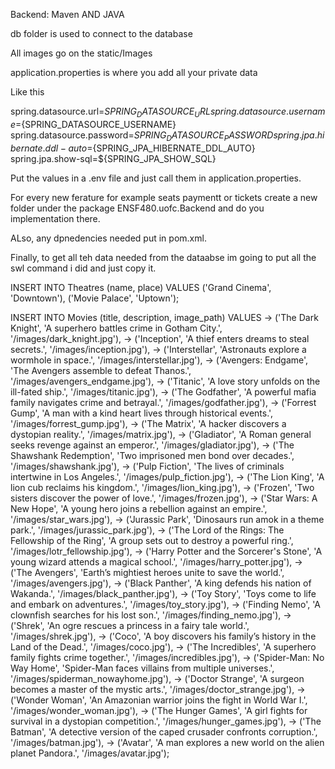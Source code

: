 Backend: Maven AND JAVA

db folder is used to connect to the database

All images go on the static/Images 

application.properties is where you add all your private data  

Like this 

spring.datasource.url=${SPRING_DATASOURCE_URL}
spring.datasource.username=${SPRING_DATASOURCE_USERNAME}
spring.datasource.password=${SPRING_DATASOURCE_PASSWORD}
spring.jpa.hibernate.ddl-auto=${SPRING_JPA_HIBERNATE_DDL_AUTO}
spring.jpa.show-sql=${SPRING_JPA_SHOW_SQL}


Put the values in a .env file and just call them in application.properties.

For every new ferature for example seats paymentt or tickets create a new folder under the package ENSF480.uofc.Backend and do you implementation there.

ALso, any dpnedencies needed put in pom.xml.

Finally, to get all teh data needed from the dataabse im going to put all the swl command i did and just copy it. 

INSERT INTO Theatres (name, place) VALUES
('Grand Cinema', 'Downtown'),
('Movie Palace', 'Uptown');

 INSERT INTO Movies (title, description, image_path) VALUES
                                             -> ('The Dark Knight', 'A superhero battles crime in Gotham City.', '/images/dark_knight.jpg'),
                                             -> ('Inception', 'A thief enters dreams to steal secrets.', '/images/inception.jpg'),
                                             -> ('Interstellar', 'Astronauts explore a wormhole in space.', '/images/interstellar.jpg'),
                                             -> ('Avengers: Endgame', 'The Avengers assemble to defeat Thanos.', '/images/avengers_endgame.jpg'),
                                             -> ('Titanic', 'A love story unfolds on the ill-fated ship.', '/images/titanic.jpg'),
                                             -> ('The Godfather', 'A powerful mafia family navigates crime and betrayal.', '/images/godfather.jpg'),
                                             -> ('Forrest Gump', 'A man with a kind heart lives through historical events.', '/images/forrest_gump.jpg'),
                                             -> ('The Matrix', 'A hacker discovers a dystopian reality.', '/images/matrix.jpg'),
                                             -> ('Gladiator', 'A Roman general seeks revenge against an emperor.', '/images/gladiator.jpg'),
                                             -> ('The Shawshank Redemption', 'Two imprisoned men bond over decades.', '/images/shawshank.jpg'),
                                             -> ('Pulp Fiction', 'The lives of criminals intertwine in Los Angeles.', '/images/pulp_fiction.jpg'),
                                             -> ('The Lion King', 'A lion cub reclaims his kingdom.', '/images/lion_king.jpg'),
                                             -> ('Frozen', 'Two sisters discover the power of love.', '/images/frozen.jpg'),
                                             -> ('Star Wars: A New Hope', 'A young hero joins a rebellion against an empire.', '/images/star_wars.jpg'),
                                             -> ('Jurassic Park', 'Dinosaurs run amok in a theme park.', '/images/jurassic_park.jpg'),
                                             -> ('The Lord of the Rings: The Fellowship of the Ring', 'A group sets out to destroy a powerful ring.', '/images/lotr_fellowship.jpg'),
                                             -> ('Harry Potter and the Sorcerer\'s Stone', 'A young wizard attends a magical school.', '/images/harry_potter.jpg'),
                                             -> ('The Avengers', 'Earth’s mightiest heroes unite to save the world.', '/images/avengers.jpg'),
                                             -> ('Black Panther', 'A king defends his nation of Wakanda.', '/images/black_panther.jpg'),
                                             -> ('Toy Story', 'Toys come to life and embark on adventures.', '/images/toy_story.jpg'),
                                             -> ('Finding Nemo', 'A clownfish searches for his lost son.', '/images/finding_nemo.jpg'),
                                             -> ('Shrek', 'An ogre rescues a princess in a fairy tale world.', '/images/shrek.jpg'),
                                             -> ('Coco', 'A boy discovers his family’s history in the Land of the Dead.', '/images/coco.jpg'),
                                             -> ('The Incredibles', 'A superhero family fights crime together.', '/images/incredibles.jpg'),
                                             -> ('Spider-Man: No Way Home', 'Spider-Man faces villains from multiple universes.', '/images/spiderman_nowayhome.jpg'),
                                             -> ('Doctor Strange', 'A surgeon becomes a master of the mystic arts.', '/images/doctor_strange.jpg'),
                                             -> ('Wonder Woman', 'An Amazonian warrior joins the fight in World War I.', '/images/wonder_woman.jpg'),
                                             -> ('The Hunger Games', 'A girl fights for survival in a dystopian competition.', '/images/hunger_games.jpg'),
                                             -> ('The Batman', 'A detective version of the caped crusader confronts corruption.', '/images/batman.jpg'),
                                             -> ('Avatar', 'A man explores a new world on the alien planet Pandora.', '/images/avatar.jpg');
